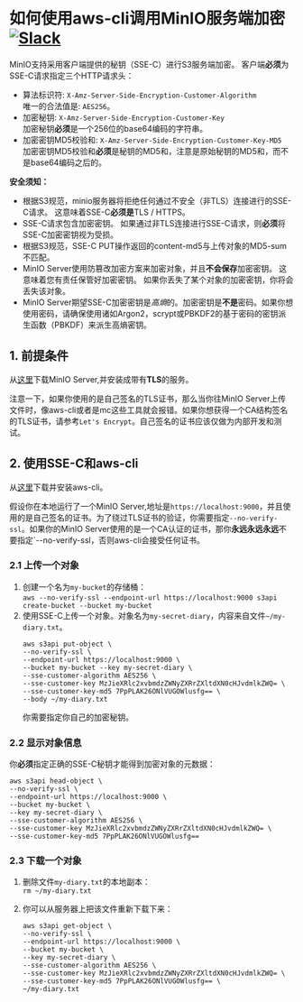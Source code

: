 # 如何使用aws-cli调用MinIO服务端加密 [![Slack](https://slack.minio.io/slack?type=svg)](https://slack.minio.io)
 

MinIO支持采用客户端提供的秘钥（SSE-C）进行S3服务端加密。
客户端**必须**为SSE-C请求指定三个HTTP请求头：
 - 算法标识符: `X-Amz-Server-Side-Encryption-Customer-Algorithm`  
   唯一的合法值是: `AES256`。
 - 加密秘钥: `X-Amz-Server-Side-Encryption-Customer-Key`  
   加密秘钥**必须**是一个256位的base64编码的字符串。
 - 加密密钥MD5校验和: `X-Amz-Server-Side-Encryption-Customer-Key-MD5`  
   加密密钥MD5校验和**必须**是秘钥的MD5和，注意是原始秘钥的MD5和，而不是base64编码之后的。

**安全须知：**
 - 根据S3规范，minio服务器将拒绝任何通过不安全（非TLS）连接进行的SSE-C请求。 这意味着SSE-C**必须是**TLS / HTTPS。
 - SSE-C请求包含加密密钥。 如果通过非TLS连接进行SSE-C请求，则**必须**将SSE-C加密密钥视为受损。
 - 根据S3规范，SSE-C PUT操作返回的content-md5与上传对象的MD5-sum不匹配。
 - MinIO Server使用防篡改加密方案来加密对象，并且**不会保存**加密密钥。 这意味着您有责任保管好加密密钥。 如果你丢失了某个对象的加密密钥，你将会丢失该对象。
 - MinIO Server期望SSE-C加密密钥是*高熵*的。加密密钥是**不是**密码。如果你想使用密码，请确保使用诸如Argon2，scrypt或PBKDF2的基于密码的密钥派生函数（PBKDF）来派生高熵密钥。

## 1. 前提条件

从[这里](https://docs.minio.io/docs/how-to-secure-access-to-minio-server-with-tls)下载MinIO Server,并安装成带有**TLS**的服务。

注意一下，如果你使用的是自己签名的TLS证书，那么当你往MinIO Server上传文件时，像aws-cli或者是mc这些工具就会报错。如果你想获得一个CA结构签名的TLS证书，请参考`Let's Encrypt`。自己签名的证书应该仅做为内部开发和测试。

## 2. 使用SSE-C和aws-cli

从[这里](https://docs.minio.io/docs/aws-cli-with-minio)下载并安装aws-cli。

假设你在本地运行了一个MinIO Server,地址是`https://localhost:9000`，并且使用的是自己签名的证书。为了绕过TLS证书的验证，你需要指定`--no-verify-ssl`。如果你的MinIO Server使用的是一个CA认证的证书，那你**永远永远永远**不要指定`--no-verify-ssl，否则aws-cli会接受任何证书。

### 2.1 上传一个对象

1. 创建一个名为`my-bucket`的存储桶：  
`aws --no-verify-ssl --endpoint-url https://localhost:9000 s3api create-bucket --bucket my-bucket`
2. 使用SSE-C上传一个对象。对象名为`my-secret-diary`，内容来自文件`~/my-diary.txt`。
    ```
    aws s3api put-object \
    --no-verify-ssl \
    --endpoint-url https://localhost:9000 \
    --bucket my-bucket --key my-secret-diary \
    --sse-customer-algorithm AES256 \
    --sse-customer-key MzJieXRlc2xvbmdzZWNyZXRrZXltdXN0cHJvdmlkZWQ= \
    --sse-customer-key-md5 7PpPLAK26ONlVUGOWlusfg== \
    --body ~/my-diary.txt
    ```
    你需要指定你自己的加密秘钥。

### 2.2 显示对象信息
  你**必须**指定正确的SSE-C秘钥才能得到加密对象的元数据：
  ```
  aws s3api head-object \
  --no-verify-ssl \
  --endpoint-url https://localhost:9000 \
  --bucket my-bucket \
  --key my-secret-diary \
  --sse-customer-algorithm AES256 \
  --sse-customer-key MzJieXRlc2xvbmdzZWNyZXRrZXltdXN0cHJvdmlkZWQ= \
  --sse-customer-key-md5 7PpPLAK26ONlVUGOWlusfg==
  ```

### 2.3 下载一个对象

1. 删除文件`my-diary.txt`的本地副本：  
   `rm ~/my-diary.txt` 
   
2. 你可以从服务器上把该文件重新下载下来：
   ```
   aws s3api get-object \
   --no-verify-ssl \
   --endpoint-url https://localhost:9000 \
   --bucket my-bucket \
   --key my-secret-diary \
   --sse-customer-algorithm AES256 \
   --sse-customer-key MzJieXRlc2xvbmdzZWNyZXRrZXltdXN0cHJvdmlkZWQ= \
   --sse-customer-key-md5 7PpPLAK26ONlVUGOWlusfg== \
   ~/my-diary.txt
   ```

   
